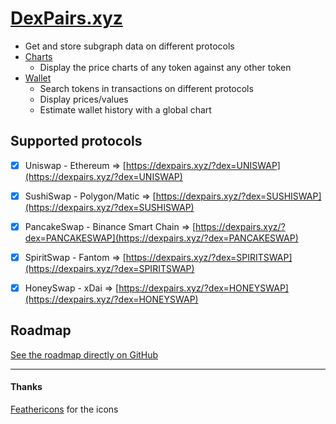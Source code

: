 
# [DexPairs.xyz](https://dexpairs.xyz)

* Get and store subgraph data on different protocols
* [Charts](https://dexpairs.xyz)
  * Display the price charts of any token against any other token
* [Wallet](https://dexpairs.xyz/wallet)
  * Search tokens in transactions on different protocols
  * Display prices/values
  * Estimate wallet history with a global chart



## Supported protocols

* [x] Uniswap - Ethereum => [https://dexpairs.xyz/?dex=UNISWAP](https://dexpairs.xyz/?dex=UNISWAP)
* [x] SushiSwap - Polygon/Matic => [https://dexpairs.xyz/?dex=SUSHISWAP](https://dexpairs.xyz/?dex=SUSHISWAP)
* [x] PancakeSwap - Binance Smart Chain => [https://dexpairs.xyz/?dex=PANCAKESWAP](https://dexpairs.xyz/?dex=PANCAKESWAP)
* [x] SpiritSwap - Fantom => [https://dexpairs.xyz/?dex=SPIRITSWAP](https://dexpairs.xyz/?dex=SPIRITSWAP)
* [x] HoneySwap - xDai => [https://dexpairs.xyz/?dex=HONEYSWAP](https://dexpairs.xyz/?dex=HONEYSWAP)



## Roadmap

[See the roadmap directly on GitHub](https://github.com/dorianbayart/DexPairs/projects/1)



-----
#### Thanks

[Feathericons](https://feathericons.com/) for the icons
